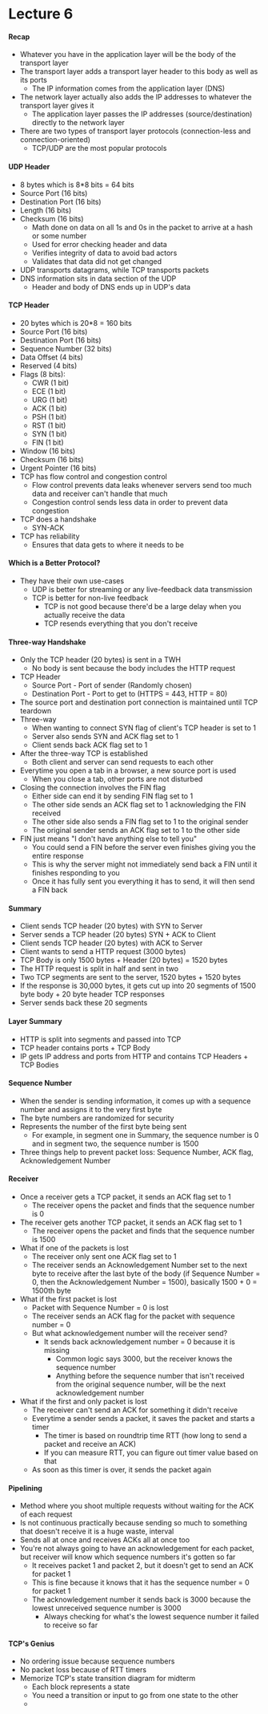 # Lecture 6

#### Recap
- Whatever you have in the application layer will be the body of the transport layer
- The transport layer adds a transport layer header to this body as well as its ports
    - The IP information comes from the application layer (DNS)
- The network layer actually also adds the IP addresses to whatever the transport layer gives it
    - The application layer passes the IP addresses (source/destination) directly to the network layer
- There are two types of transport layer protocols (connection-less and connection-oriented)
    - TCP/UDP are the most popular protocols

#### UDP Header
- 8 bytes which is 8*8 bits = 64 bits
- Source Port (16 bits)
- Destination Port (16 bits)
- Length (16 bits)
- Checksum (16 bits)
    - Math done on data on all 1s and 0s in the packet to arrive at a hash or some number
    - Used for error checking header and data
    - Verifies integrity of data to avoid bad actors
    - Validates that data did not get changed
- UDP transports datagrams, while TCP transports packets
- DNS information sits in data section of the UDP
    - Header and body of DNS ends up in UDP's data

#### TCP Header
- 20 bytes which is 20*8 = 160 bits
- Source Port (16 bits)
- Destination Port (16 bits)
- Sequence Number (32 bits)
- Data Offset (4 bits)
- Reserved (4 bits)
- Flags (8 bits):
    - CWR (1 bit)
    - ECE (1 bit)
    - URG (1 bit)
    - ACK (1 bit)
    - PSH (1 bit)
    - RST (1 bit)
    - SYN (1 bit)
    - FIN (1 bit)
- Window (16 bits)
- Checksum (16 bits)
- Urgent Pointer (16 bits)
- TCP has flow control and congestion control
    - Flow control prevents data leaks whenever servers send too much data and receiver can't handle that much
    - Congestion control sends less data in order to prevent data congestion
- TCP does a handshake
    - SYN-ACK
- TCP has reliability
    - Ensures that data gets to where it needs to be

#### Which is a Better Protocol?
- They have their own use-cases
    - UDP is better for streaming or any live-feedback data transmission
    - TCP is better for non-live feedback 
        - TCP is not good because there'd be a large delay when you actually receive the data
        - TCP resends everything that you don't receive

#### Three-way Handshake
- Only the TCP header (20 bytes) is sent in a TWH
    - No body is sent because the body includes the HTTP request
- TCP Header
    - Source Port - Port of sender (Randomly chosen)
    - Destination Port - Port to get to (HTTPS = 443, HTTP = 80)
- The source port and destination port connection is maintained until TCP teardown
- Three-way
    - When wanting to connect SYN flag of client's TCP header is set to 1
    - Server also sends SYN and ACK flag set to 1
    - Client sends back ACK flag set to 1
- After the three-way TCP is established
    - Both client and server can send requests to each other
- Everytime you open a tab in a browser, a new source port is used
    - When you close a tab, other ports are not disturbed
- Closing the connection involves the FIN flag
    - Either side can end it by sending FIN flag set to 1
    - The other side sends an ACK flag set to 1 acknowledging the FIN received
    - The other side also sends a FIN flag set to 1 to the original sender
    - The original sender sends an ACK flag set to 1 to the other side
- FIN just means "I don't have anything else to tell you"
    - You could send a FIN before the server even finishes giving you the entire response
    - This is why the server might not immediately send back a FIN until it finishes responding to you
    - Once it has fully sent you everything it has to send, it will then send a FIN back

#### Summary
- Client sends TCP header (20 bytes) with SYN to Server 
- Server sends a TCP header (20 bytes) SYN + ACK to Client 
- Client sends TCP header (20 bytes) with ACK to Server 
- Client wants to send a HTTP request (3000 bytes)
- TCP Body is only 1500 bytes + Header (20 bytes) = 1520 bytes
- The HTTP request is split in half and sent in two
- Two TCP segments are sent to the server, 1520 bytes + 1520 bytes
- If the response is 30,000 bytes, it gets cut up into 20 segments of 1500 byte body + 20 byte header TCP responses
- Server sends back these 20 segments

#### Layer Summary
- HTTP is split into segments and passed into TCP
- TCP header contains ports + TCP Body
- IP gets IP address and ports from HTTP and contains TCP Headers + TCP Bodies

#### Sequence Number
- When the sender is sending information, it comes up with a sequence number and assigns it to the very first byte
- The byte numbers are randomized for security
- Represents the number of the first byte being sent
    - For example, in segment one in Summary, the sequence number is 0 and in segment two, the sequence number is 1500
- Three things help to prevent packet loss: Sequence Number, ACK flag, Acknowledgement Number

#### Receiver
- Once a receiver gets a TCP packet, it sends an ACK flag set to 1
    - The receiver opens the packet and finds that the sequence number is 0 
- The receiver gets another TCP packet, it sends an ACK flag set to 1
    - The receiver opens the packet and finds that the sequence number is 1500
- What if one of the packets is lost
    - The receiver only sent one ACK flag set to 1
    - The receiver sends an Acknowledgement Number set to the next byte to receive after the last byte of the body (if Sequence Number = 0, then the Acknowledgement Number = 1500), basically 1500 + 0 = 1500th byte
- What if the first packet is lost
    - Packet with Sequence Number = 0 is lost
    - The receiver sends an ACK flag for the packet with sequence number = 0
    - But what acknowledgement number will the receiver send?
        - It sends back acknowledgement number = 0 because it is missing
            - Common logic says 3000, but the receiver knows the sequence number
            - Anything before the sequence number that isn't received from the original sequence number, will be the next acknowledgement number
- What if the first and only packet is lost
    - The receiver can't send an ACK for something it didn't receive
    - Everytime a sender sends a packet, it saves the packet and starts a timer
        - The timer is based on roundtrip time RTT (how long to send a packet and receive an ACK)
        - If you can measure RTT, you can figure out timer value based on that
    - As soon as this timer is over, it sends the packet again

#### Pipelining
- Method where you shoot multiple requests without waiting for the ACK of each request
- Is not continuous practically because sending so much to something that doesn't receive it is a huge waste, interval
- Sends all at once and receives ACKs all at once too
- You're not always going to have an acknowledgement for each packet, but receiver will know which sequence numbers it's gotten so far
    - It receives packet 1 and packet 2, but it doesn't get to send an ACK for packet 1
    - This is fine because it knows that it has the sequence number = 0 for packet 1
    - The acknowledgement number it sends back is 3000 because the lowest unreceived sequence number is 3000
        - Always checking for what's the lowest sequence number it failed to receive so far

#### TCP's Genius
- No ordering issue because sequence numbers
- No packet loss because of RTT timers
- Memorize TCP's state transition diagram for midterm
    - Each block represents a state
    - You need a transition or input to go from one state to the other
    - 